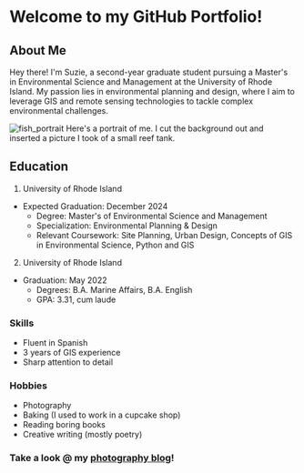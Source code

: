 # Welcome to my GitHub Portfolio!



## About Me


Hey there! I'm Suzie, a second-year graduate student pursuing a Master's in Environmental Science and Management at the University of Rhode Island. My passion lies in environmental planning and design, where I aim to leverage GIS and remote sensing technologies to tackle complex environmental challenges.

![fish_portrait](https://github.com/suzanneForde/ArcGIS_Python_Class/assets/157830253/85273932-c23e-4cae-8c0f-89e290395d3b)
Here's a portrait of me. I cut the background out and inserted a picture I took of a small reef tank.

## Education
1. University of Rhode Island
- Expected Graduation: December 2024
	- Degree: Master's of Environmental Science and Management
	- Specialization: Environmental Planning & Design
	- Relevant Coursework: Site Planning, Urban Design, Concepts of GIS in Environmental Science, Python and GIS
2. University of Rhode Island
- Graduation: May 2022
	- Degrees: B.A. Marine Affairs, B.A. English
	- GPA: 3.31, cum laude





### Skills
+ Fluent in Spanish
+ 3 years of GIS experience
+ Sharp attention to detail


### Hobbies
+ Photography
+ Baking (I used to work in a cupcake shop)
+ Reading boring books
+ Creative writing (mostly poetry)



### Take a look @ my [photography blog](https://sites.google.com/uri.edu/suziesphotography)!